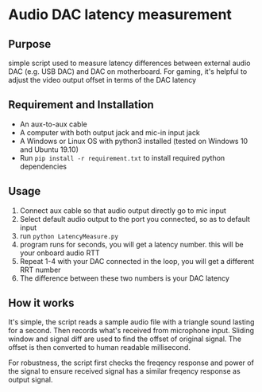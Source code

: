 # Audio DAC latency measurement

## Purpose
simple script used to measure latency differences between external audio DAC (e.g. USB DAC) and DAC on motherboard. For gaming, it's helpful to adjust the video output offset in terms of the DAC latency

## Requirement and Installation
- An aux-to-aux cable
- A computer with both output jack and mic-in input jack
- A Windows or Linux OS with python3 installed (tested on Windows 10 and Ubuntu 19.10)
- Run `pip install -r requirement.txt` to install required python dependencies

## Usage
1. Connect aux cable so that audio output directly go to mic input
2. Select default audio output to the port you connected, so as to default input
3. run `python LatencyMeasure.py`
4. program runs for seconds, you will get a latency number. this will be your onboard audio RTT
5. Repeat 1-4 with your DAC connected in the loop, you will get a different RRT number
6. The difference between these two numbers is your DAC latency


## How it works
It's simple, the script reads a sample audio file with a triangle sound lasting for a second. Then records what's received from microphone input. Sliding window and signal diff are used to find the offset of original signal. The offset is then converted to human readable millisecond.

For robustness, the script first checks the freqency response and power of the signal to ensure received signal has a similar freqency response as output signal.